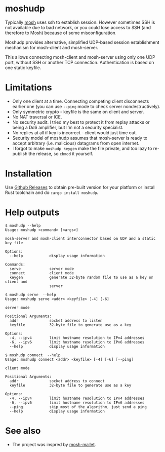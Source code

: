 # moshudp

Typically [mosh](https://mosh.org/) uses ssh to establish session. However sometimes SSH is not available due to bad network, or you could lose access to SSH (and therefore to Mosh) because of some misconfiguration.

Moshudp provides alternative, simplified UDP-based session establishment mechanism for mosh-client and mosh-server.

This allows connecting mosh-client and mosh-server using only one UDP port, without SSH or another TCP connection.
Authentication is based on one static keyfile.

# Limitations

* Only one client at a time. Connecting competing client disconnects earlier one (you can use `--ping` mode to check server nondestructively).
* Only symmetric crypto - keyfile is the same on client and server.
* No NAT traversal or ICE.
* No security audit. I tried my best to protect it from replay attacks or being a DoS amplifier, but I'm not a security specialist.
* No replies at all if key is incorrect - client would just time out.
* Security model of moshudp assumes that mosh-server is ready to accept arbitrary (i.e. malicious) datagrams from open internet.
* I forgot to make `moshudp keygen` make the file private, and too lazy to re-publish the release, so `chmod` it yourself.

# Installation

Use [Github Releases](https://github.com/vi/moshudp/releases/) to obtain pre-built version for your platform or install Rust toolchain and do `cargo install moshudp`.

# Help outputs

```
$ moshudp --help
Usage: moshudp <command> [<args>]

mosh-server and mosh-client interconnector based on UDP and a static key file

Options:
  --help            display usage information

Commands:
  serve             server mode
  connect           client mode
  keygen            generate 32-byte random file to use as a key on client and
                    server

$ moshudp serve  --help
Usage: moshudp serve <addr> <keyfile> [-4] [-6]

server mode

Positional Arguments:
  addr              socket address to listen
  keyfile           32-byte file to generate use as a key

Options:
  -4, --ipv4        limit hostname resolution to IPv4 addresses
  -6, --ipv6        limit hostname resolution to IPv6 addresses
  --help            display usage information

$ moshudp connect  --help
Usage: moshudp connect <addr> <keyfile> [-4] [-6] [--ping]

client mode

Positional Arguments:
  addr              socket address to connect
  keyfile           32-byte file to generate use as a key

Options:
  -4, --ipv4        limit hostname resolution to IPv4 addresses
  -6, --ipv6        limit hostname resolution to IPv6 addresses
  --ping            skip most of the algorithm, just send a ping
  --help            display usage information
```

# See also

* The project was inspred by [mosh-mallet](https://gitlab.com/Zinnia_Zirconium/mosh-mallet).
